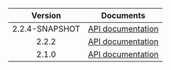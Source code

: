 | Version | Documents |
|:---:|---|
| 2.2.4-SNAPSHOT | [API documentation](2.2.4-SNAPSHOT) |
| 2.2.2 | [API documentation](2.2.2) |
| 2.1.0 | [API documentation](2.1.0) |
